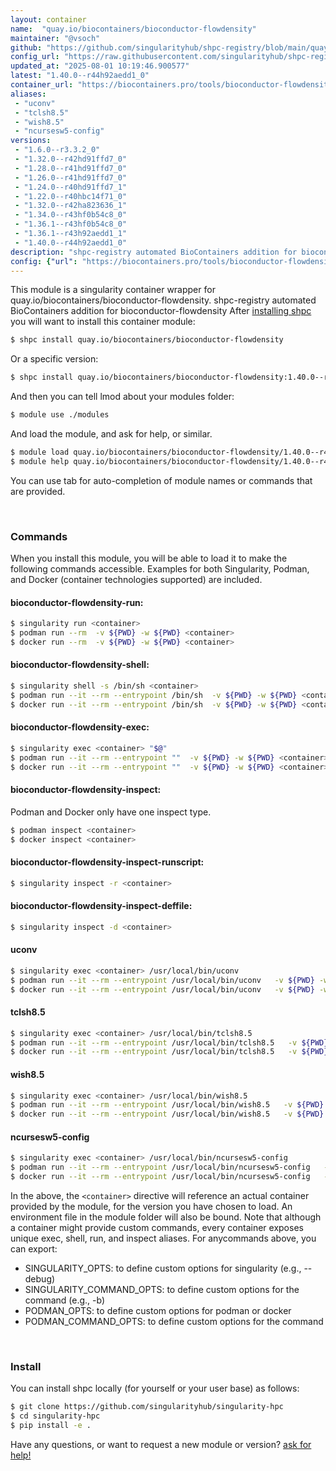 ```yaml
---
layout: container
name:  "quay.io/biocontainers/bioconductor-flowdensity"
maintainer: "@vsoch"
github: "https://github.com/singularityhub/shpc-registry/blob/main/quay.io/biocontainers/bioconductor-flowdensity/container.yaml"
config_url: "https://raw.githubusercontent.com/singularityhub/shpc-registry/main/quay.io/biocontainers/bioconductor-flowdensity/container.yaml"
updated_at: "2025-08-01 10:19:46.900577"
latest: "1.40.0--r44h92aedd1_0"
container_url: "https://biocontainers.pro/tools/bioconductor-flowdensity"
aliases:
 - "uconv"
 - "tclsh8.5"
 - "wish8.5"
 - "ncursesw5-config"
versions:
 - "1.6.0--r3.3.2_0"
 - "1.32.0--r42hd91ffd7_0"
 - "1.28.0--r41hd91ffd7_0"
 - "1.26.0--r41hd91ffd7_0"
 - "1.24.0--r40hd91ffd7_1"
 - "1.22.0--r40hbc14f71_0"
 - "1.32.0--r42ha823636_1"
 - "1.34.0--r43hf0b54c8_0"
 - "1.36.1--r43hf0b54c8_0"
 - "1.36.1--r43h92aedd1_1"
 - "1.40.0--r44h92aedd1_0"
description: "shpc-registry automated BioContainers addition for bioconductor-flowdensity"
config: {"url": "https://biocontainers.pro/tools/bioconductor-flowdensity", "maintainer": "@vsoch", "description": "shpc-registry automated BioContainers addition for bioconductor-flowdensity", "latest": {"1.40.0--r44h92aedd1_0": "sha256:148223628b0ce17efa8b9c13b3e2aa7f400083312df388fdaff4eb13651bd044"}, "tags": {"1.6.0--r3.3.2_0": "sha256:6fdba82cd036185d8119c5c2cef8fed07ba6f92e8c3bfa35e8074cced13fe02b", "1.32.0--r42hd91ffd7_0": "sha256:a44885f49467dbeec0d9e89efcf80343789376a4681c48a6df7a9f3fd1f41378", "1.28.0--r41hd91ffd7_0": "sha256:e64f16896d03c5acb65f2166fe8144490fb9cfb256d4afa2e2b3f92936a4a94e", "1.26.0--r41hd91ffd7_0": "sha256:fecd302e36feb7756cc24889823fcd3cdc9c428a9126d670d49776e1d97f69ed", "1.24.0--r40hd91ffd7_1": "sha256:1d0af0318cecd6db568a6ac6167588670c1d79c1c09237445eeb4669833ac380", "1.22.0--r40hbc14f71_0": "sha256:9c92d8703e269526f098bcb7183c9136ada67aca3d0a3864ce65e2810c942520", "1.32.0--r42ha823636_1": "sha256:807fbf1624e62c9e0575ba7ccb2f16508ba472722cbfe4441c4b8c884652e2f8", "1.34.0--r43hf0b54c8_0": "sha256:d863fd4c1b16edbe646642e88136a0fde813958da05b2c20081344cc7ca27b50", "1.36.1--r43hf0b54c8_0": "sha256:7f724f645eb0f8e2d2190b063c528d31e25eba992fd6e2fc6120bf3bcea53878", "1.36.1--r43h92aedd1_1": "sha256:7d81cbd7fd7e4115c08cb8a8a4933f3598305dbebbfd8ccbbae25dfcdfc970a3", "1.40.0--r44h92aedd1_0": "sha256:148223628b0ce17efa8b9c13b3e2aa7f400083312df388fdaff4eb13651bd044"}, "docker": "quay.io/biocontainers/bioconductor-flowdensity", "aliases": {"uconv": "/usr/local/bin/uconv", "tclsh8.5": "/usr/local/bin/tclsh8.5", "wish8.5": "/usr/local/bin/wish8.5", "ncursesw5-config": "/usr/local/bin/ncursesw5-config"}}
---
```


This module is a singularity container wrapper for quay.io/biocontainers/bioconductor-flowdensity.
shpc-registry automated BioContainers addition for bioconductor-flowdensity
After [installing shpc](#install) you will want to install this container module:


```bash
$ shpc install quay.io/biocontainers/bioconductor-flowdensity
```

Or a specific version:

```bash
$ shpc install quay.io/biocontainers/bioconductor-flowdensity:1.40.0--r44h92aedd1_0
```

And then you can tell lmod about your modules folder:

```bash
$ module use ./modules
```

And load the module, and ask for help, or similar.

```bash
$ module load quay.io/biocontainers/bioconductor-flowdensity/1.40.0--r44h92aedd1_0
$ module help quay.io/biocontainers/bioconductor-flowdensity/1.40.0--r44h92aedd1_0
```

You can use tab for auto-completion of module names or commands that are provided.

<br>

### Commands

When you install this module, you will be able to load it to make the following commands accessible.
Examples for both Singularity, Podman, and Docker (container technologies supported) are included.

#### bioconductor-flowdensity-run:

```bash
$ singularity run <container>
$ podman run --rm  -v ${PWD} -w ${PWD} <container>
$ docker run --rm  -v ${PWD} -w ${PWD} <container>
```

#### bioconductor-flowdensity-shell:

```bash
$ singularity shell -s /bin/sh <container>
$ podman run --it --rm --entrypoint /bin/sh  -v ${PWD} -w ${PWD} <container>
$ docker run --it --rm --entrypoint /bin/sh  -v ${PWD} -w ${PWD} <container>
```

#### bioconductor-flowdensity-exec:

```bash
$ singularity exec <container> "$@"
$ podman run --it --rm --entrypoint ""  -v ${PWD} -w ${PWD} <container> "$@"
$ docker run --it --rm --entrypoint ""  -v ${PWD} -w ${PWD} <container> "$@"
```

#### bioconductor-flowdensity-inspect:

Podman and Docker only have one inspect type.

```bash
$ podman inspect <container>
$ docker inspect <container>
```

#### bioconductor-flowdensity-inspect-runscript:

```bash
$ singularity inspect -r <container>
```

#### bioconductor-flowdensity-inspect-deffile:

```bash
$ singularity inspect -d <container>
```


#### uconv

```bash
$ singularity exec <container> /usr/local/bin/uconv
$ podman run --it --rm --entrypoint /usr/local/bin/uconv   -v ${PWD} -w ${PWD} <container> -c " $@"
$ docker run --it --rm --entrypoint /usr/local/bin/uconv   -v ${PWD} -w ${PWD} <container> -c " $@"
```


#### tclsh8.5

```bash
$ singularity exec <container> /usr/local/bin/tclsh8.5
$ podman run --it --rm --entrypoint /usr/local/bin/tclsh8.5   -v ${PWD} -w ${PWD} <container> -c " $@"
$ docker run --it --rm --entrypoint /usr/local/bin/tclsh8.5   -v ${PWD} -w ${PWD} <container> -c " $@"
```


#### wish8.5

```bash
$ singularity exec <container> /usr/local/bin/wish8.5
$ podman run --it --rm --entrypoint /usr/local/bin/wish8.5   -v ${PWD} -w ${PWD} <container> -c " $@"
$ docker run --it --rm --entrypoint /usr/local/bin/wish8.5   -v ${PWD} -w ${PWD} <container> -c " $@"
```


#### ncursesw5-config

```bash
$ singularity exec <container> /usr/local/bin/ncursesw5-config
$ podman run --it --rm --entrypoint /usr/local/bin/ncursesw5-config   -v ${PWD} -w ${PWD} <container> -c " $@"
$ docker run --it --rm --entrypoint /usr/local/bin/ncursesw5-config   -v ${PWD} -w ${PWD} <container> -c " $@"
```



In the above, the `<container>` directive will reference an actual container provided
by the module, for the version you have chosen to load. An environment file in the
module folder will also be bound. Note that although a container
might provide custom commands, every container exposes unique exec, shell, run, and
inspect aliases. For anycommands above, you can export:

 - SINGULARITY_OPTS: to define custom options for singularity (e.g., --debug)
 - SINGULARITY_COMMAND_OPTS: to define custom options for the command (e.g., -b)
 - PODMAN_OPTS: to define custom options for podman or docker
 - PODMAN_COMMAND_OPTS: to define custom options for the command

<br>

### Install

You can install shpc locally (for yourself or your user base) as follows:

```bash
$ git clone https://github.com/singularityhub/singularity-hpc
$ cd singularity-hpc
$ pip install -e .
```

Have any questions, or want to request a new module or version? [ask for help!](https://github.com/singularityhub/singularity-hpc/issues)